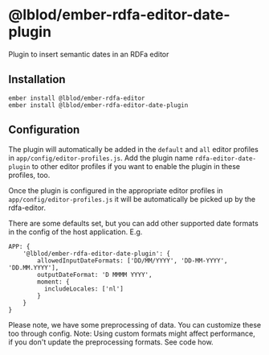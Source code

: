 # @lblod/ember-rdfa-editor-date-plugin

Plugin to insert semantic dates in an RDFa editor

## Installation
```
ember install @lblod/ember-rdfa-editor
ember install @lblod/ember-rdfa-editor-date-plugin
```

## Configuration
The plugin will automatically be added in the `default` and `all` editor profiles in `app/config/editor-profiles.js`. Add the plugin name `rdfa-editor-date-plugin` to other editor profiles if you want to enable the plugin in these profiles, too.

Once the plugin is configured in the appropriate editor profiles in `app/config/editor-profiles.js` it will be automatically be picked up by the rdfa-editor.

There are some defaults set, but you can add other supported date formats in the config of the host application. E.g.
```
APP: {
    '@lblod/ember-rdfa-editor-date-plugin': {
        allowedInputDateFormats: ['DD/MM/YYYY', 'DD-MM-YYYY',  'DD.MM.YYYY'],
        outputDateFormat: 'D MMMM YYYY',
        moment: {
          includeLocales: ['nl']
        }
    }
}
```
Please note, we have some preprocessing of data. You can customize these too through config.
Note: Using custom formats might affect performance, if you don't update the preprocessing formats. See code how.

